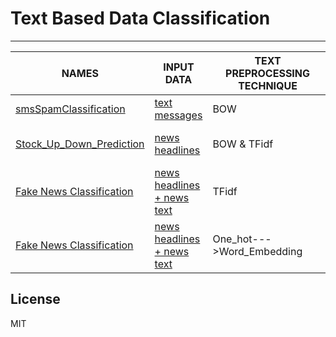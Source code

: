 # Text Based Data Classification
----
| NAMES | INPUT DATA | TEXT PREPROCESSING TECHNIQUE | OUTPUT DATA | ALGORITHM |
| - | - | - | - | - |
| [smsSpamClassification][link1] | [text messages][link5] | BOW | 0 or 1 | naive bayes|
| [Stock_Up_Down_Prediction][link2] | [news headlines][link6] | BOW & TFidf| 0 or 1 | Random Forest Classifier |
| [Fake News Classification][link3] | [news headlines + news text][link7] | TFidf | 0 or 1 | MultiNomial Naive Bayes |
| [Fake News Classification][link4] | [news headlines + news text][link7] | One_hot--->Word_Embedding| 0 or 1 | LSTM |



License
----
MIT


[link1]: <https://github.com/ravis2114/Text-Classification/blob/master/smsSpamClassifier%20(NAIVE%20BAYES).ipynb>
[link2]: <https://github.com/ravis2114/Text-Classification/blob/master/stock_up_down_prediction_based_on_news.ipynb>
[link3]: <https://github.com/ravis2114/Text-Classification/blob/master/FakeNewsClassifier%20(MultinomialNaiveBayes).ipynb>
[link4]: <https://github.com/ravis2114/Text-Classification/blob/master/FakeNewsClassifier%20(LSTM).ipynb>
[link5]: <https://github.com/ravis2114/Text-Classification/blob/master/spam.csv>
[link6]: <https://github.com/ravis2114/Text-Classification/blob/master/data.csv>
[link7]: <https://github.com/ravis2114/Text-Classification/blob/master/fake-news/test.csv>
